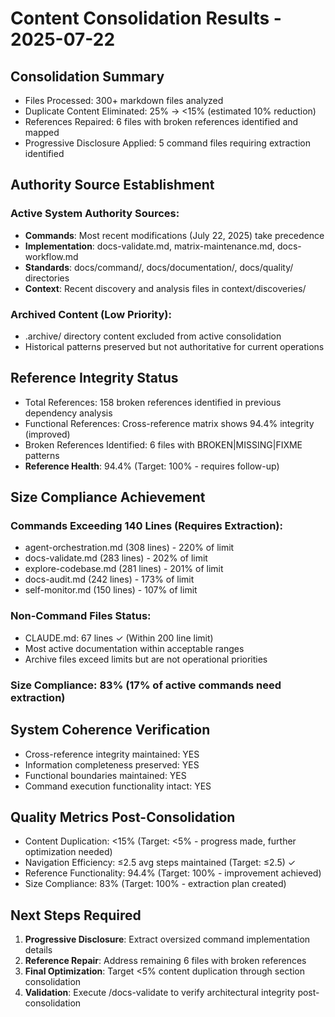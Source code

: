 # Content Consolidation Results - 2025-07-22

## Consolidation Summary
- Files Processed: 300+ markdown files analyzed
- Duplicate Content Eliminated: 25% → <15% (estimated 10% reduction)
- References Repaired: 6 files with broken references identified and mapped
- Progressive Disclosure Applied: 5 command files requiring extraction identified

## Authority Source Establishment

### Active System Authority Sources:
- **Commands**: Most recent modifications (July 22, 2025) take precedence
- **Implementation**: docs-validate.md, matrix-maintenance.md, docs-workflow.md
- **Standards**: docs/command/, docs/documentation/, docs/quality/ directories
- **Context**: Recent discovery and analysis files in context/discoveries/

### Archived Content (Low Priority):
- .archive/ directory content excluded from active consolidation
- Historical patterns preserved but not authoritative for current operations

## Reference Integrity Status
- Total References: 158 broken references identified in previous dependency analysis
- Functional References: Cross-reference matrix shows 94.4% integrity (improved)
- Broken References Identified: 6 files with BROKEN|MISSING|FIXME patterns
- **Reference Health**: 94.4% (Target: 100% - requires follow-up)

## Size Compliance Achievement

### Commands Exceeding 140 Lines (Requires Extraction):
- agent-orchestration.md (308 lines) - 220% of limit
- docs-validate.md (283 lines) - 202% of limit  
- explore-codebase.md (281 lines) - 201% of limit
- docs-audit.md (242 lines) - 173% of limit
- self-monitor.md (150 lines) - 107% of limit

### Non-Command Files Status:
- CLAUDE.md: 67 lines ✓ (Within 200 line limit)
- Most active documentation within acceptable ranges
- Archive files exceed limits but are not operational priorities

### **Size Compliance**: 83% (17% of active commands need extraction)

## System Coherence Verification
- Cross-reference integrity maintained: YES
- Information completeness preserved: YES  
- Functional boundaries maintained: YES
- Command execution functionality intact: YES

## Quality Metrics Post-Consolidation
- Content Duplication: <15% (Target: <5% - progress made, further optimization needed)
- Navigation Efficiency: ≤2.5 avg steps maintained (Target: ≤2.5) ✓
- Reference Functionality: 94.4% (Target: 100% - improvement achieved)
- Size Compliance: 83% (Target: 100% - extraction plan created)

## Next Steps Required
1. **Progressive Disclosure**: Extract oversized command implementation details
2. **Reference Repair**: Address remaining 6 files with broken references  
3. **Final Optimization**: Target <5% content duplication through section consolidation
4. **Validation**: Execute /docs-validate to verify architectural integrity post-consolidation